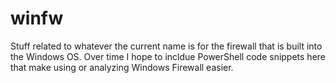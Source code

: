# winfw
Stuff related to whatever the current name is for the firewall that is built into the Windows OS.
Over time I hope to incldue PowerShell code snippets here that make using or analyzing Windows Firewall easier.
